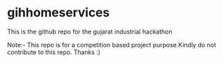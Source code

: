 # gihhomeservices
This is the github repo for the gujarat industrial hackathon

Note:- This repo is for a competition based project purpose.Kindly do not contribute to this repo. Thanks :)
